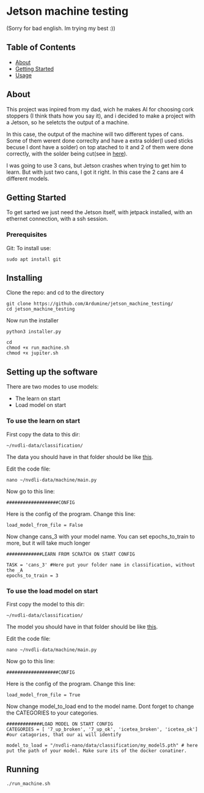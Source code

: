 # Jetson machine testing

(Sorry for bad english. Im trying my best :))

## Table of Contents
+ [About](#about)
+ [Getting Started](#getting_started)
+ [Usage](#usage)

## About
This project was inpired from my dad, wich he makes AI for choosing cork stoppers (I think thats how you say it), and i decided to make a project with a Jetson, so he seletcts the output of a machine. 

In this case, the output of the machine will two different types of cans. Some of them werent done correclty and have a extra solder(I used sticks becuse I dont have a solder) on top atached to it and 2 of them were done correctly, with the solder being cut(see in [here](images/jetson.png)). 

I was going to use 3 cans, but Jetson crashes when trying to get him to learn. But with just two cans, I got it right. In this case the 2 cans are 4 different models.


## Getting Started 
To get sarted we just need the Jetson itself, with jetpack installed, with an ethernet connection, with a ssh session.

### Prerequisites

Git: To install use:
```
sudo apt install git
```


## Installing


Clone the repo: and cd to the directory

```
git clone https://github.com/Ardumine/jetson_machine_testing/
cd jetson_machine_testing
```
Now run the installer
```
python3 installer.py

cd
chmod +x run_machine.sh
chmod +x jupiter.sh
```

## Setting up the software
There are two modes to use models: 
* The learn on start 
* Load model on start

### To use the learn on start
First copy the data to this dir:
```
~/nvdli-data/classification/
```
The data you should have in that folder should be like [this](data_trained/images/).

Edit the code file:
```
nano ~/nvdli-data/machine/main.py
```


Now go to this line:
```
###################CONFIG
```
Here is the config of the program. 
Change this line:
```
load_model_from_file = False
```
Now change cans_3 with your model name.
You can set epochs_to_train to more, but it will take much longer
```
#############LEARN FROM SCRATCH ON START CONFIG

TASK = 'cans_3' #Here put your folder name in classification, without the _A
epochs_to_train = 3 
```

### To use the load model on start
First copy the model to this dir:
```
~/nvdli-data/classification/
```
The model you should have in that folder should be like [this](data_trained/model/).

Edit the code file:
```
nano ~/nvdli-data/machine/main.py
```


Now go to this line:
```
###################CONFIG
```
Here is the config of the program. 
Change this line:
```
load_model_from_file = True
```
Now change model_to_load end to the model name. Dont forget to change the CATEGORIES to your categories.

```
#############LOAD MODEL ON START CONFIG
CATEGORIES = [ '7_up_broken', '7_up_ok', 'icetea_broken', 'icetea_ok'] #our catagories, that our ai will identify 

model_to_load = "/nvdli-nano/data/classification/my_model5.pth" # here put the path of your model. Make sure its of the docker conatiner.
```



## Running
```
./run_machine.sh
```

